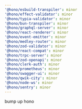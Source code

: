```yaml
---
'@hono/esbuild-transpiler': minor
'@hono/effect-validator': minor
'@hono/typia-validator': minor
'@hono/bun-transpiler': minor
'@hono/graphql-server': minor
'@hono/react-renderer': minor
'@hono/event-emitter': minor
'@hono/medley-router': minor
'@hono/zod-validator': minor
'@hono/react-compat': minor
'@hono/trpc-server': minor
'@hono/zod-openapi': minor
'@hono/clerk-auth': minor
'@hono/prometheus': minor
'@hono/swagger-ui': minor
'@hono/qwik-city': minor
'@hono/node-ws': minor
'@hono/sentry': minor
---
```


bump up hono
